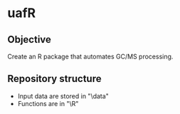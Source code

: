 <!-- pandoc README.md -f commonmark -t html -s -o README.html -->



# uafR 
## Objective

Create an R package that automates GC/MS processing.


## Repository structure

* Input data are stored in "\data"
* Functions are in "\R"
